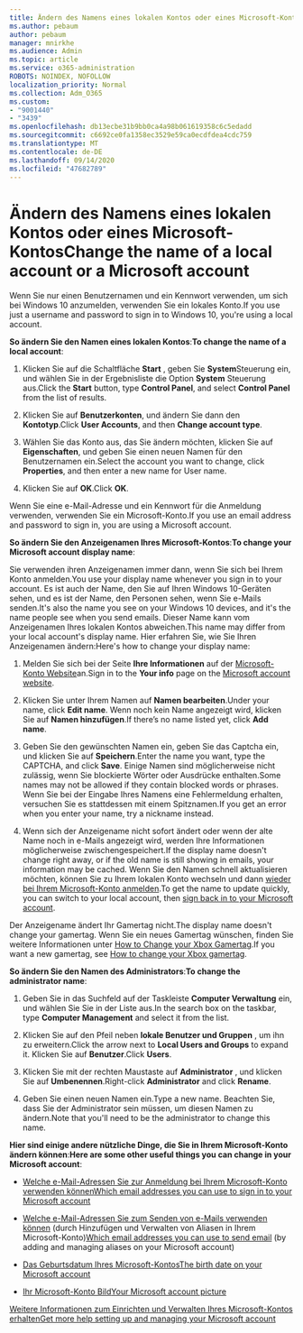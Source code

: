 ```yaml
---
title: Ändern des Namens eines lokalen Kontos oder eines Microsoft-Kontos
ms.author: pebaum
author: pebaum
manager: mnirkhe
ms.audience: Admin
ms.topic: article
ms.service: o365-administration
ROBOTS: NOINDEX, NOFOLLOW
localization_priority: Normal
ms.collection: Adm_O365
ms.custom:
- "9001440"
- "3439"
ms.openlocfilehash: db13ecbe31b9bb0ca4a98b061619358c6c5edadd
ms.sourcegitcommit: c6692ce0fa1358ec3529e59ca0ecdfdea4cdc759
ms.translationtype: MT
ms.contentlocale: de-DE
ms.lasthandoff: 09/14/2020
ms.locfileid: "47682789"
---
```

# <a name="change-the-name-of-a-local-account-or-a-microsoft-account"></a><span data-ttu-id="cfdeb-102">Ändern des Namens eines lokalen Kontos oder eines Microsoft-Kontos</span><span class="sxs-lookup"><span data-stu-id="cfdeb-102">Change the name of a local account or a Microsoft account</span></span>

<span data-ttu-id="cfdeb-103">Wenn Sie nur einen Benutzernamen und ein Kennwort verwenden, um sich bei Windows 10 anzumelden, verwenden Sie ein lokales Konto.</span><span class="sxs-lookup"><span data-stu-id="cfdeb-103">If you use just a username and password to sign in to Windows 10, you're using a local account.</span></span> 

<span data-ttu-id="cfdeb-104">**So ändern Sie den Namen eines lokalen Kontos**:</span><span class="sxs-lookup"><span data-stu-id="cfdeb-104">**To change the name of a local account**:</span></span>

1. <span data-ttu-id="cfdeb-105">Klicken Sie auf die Schaltfläche **Start** , geben Sie **System**Steuerung ein, und wählen Sie in der Ergebnisliste die Option **System** Steuerung aus.</span><span class="sxs-lookup"><span data-stu-id="cfdeb-105">Click the **Start** button, type **Control Panel**, and select **Control Panel** from the list of results.</span></span>

2. <span data-ttu-id="cfdeb-106">Klicken Sie auf **Benutzerkonten**, und ändern Sie dann den **Kontotyp**.</span><span class="sxs-lookup"><span data-stu-id="cfdeb-106">Click **User Accounts**, and then **Change account type**.</span></span>

3. <span data-ttu-id="cfdeb-107">Wählen Sie das Konto aus, das Sie ändern möchten, klicken Sie auf **Eigenschaften**, und geben Sie einen neuen Namen für den Benutzernamen ein.</span><span class="sxs-lookup"><span data-stu-id="cfdeb-107">Select the account you want to change, click **Properties**, and then enter a new name for User name.</span></span>

4. <span data-ttu-id="cfdeb-108">Klicken Sie auf **OK**.</span><span class="sxs-lookup"><span data-stu-id="cfdeb-108">Click **OK**.</span></span>

<span data-ttu-id="cfdeb-109">Wenn Sie eine e-Mail-Adresse und ein Kennwort für die Anmeldung verwenden, verwenden Sie ein Microsoft-Konto.</span><span class="sxs-lookup"><span data-stu-id="cfdeb-109">If you use an email address and password to sign in, you are using a Microsoft account.</span></span>

<span data-ttu-id="cfdeb-110">**So ändern Sie den Anzeigenamen Ihres Microsoft-Kontos**:</span><span class="sxs-lookup"><span data-stu-id="cfdeb-110">**To change your Microsoft account display name**:</span></span>

<span data-ttu-id="cfdeb-111">Sie verwenden ihren Anzeigenamen immer dann, wenn Sie sich bei Ihrem Konto anmelden.</span><span class="sxs-lookup"><span data-stu-id="cfdeb-111">You use your display name whenever you sign in to your account.</span></span> <span data-ttu-id="cfdeb-112">Es ist auch der Name, den Sie auf Ihren Windows 10-Geräten sehen, und es ist der Name, den Personen sehen, wenn Sie e-Mails senden.</span><span class="sxs-lookup"><span data-stu-id="cfdeb-112">It's also the name you see on your Windows 10 devices, and it's the name people see when you send emails.</span></span> <span data-ttu-id="cfdeb-113">Dieser Name kann vom Anzeigenamen Ihres lokalen Kontos abweichen.</span><span class="sxs-lookup"><span data-stu-id="cfdeb-113">This name may differ from your local account's display name.</span></span> <span data-ttu-id="cfdeb-114">Hier erfahren Sie, wie Sie Ihren Anzeigenamen ändern:</span><span class="sxs-lookup"><span data-stu-id="cfdeb-114">Here's how to change your display name:</span></span>

1. <span data-ttu-id="cfdeb-115">Melden Sie sich bei der Seite **Ihre Informationen** auf der [Microsoft-Konto Website](https://account.microsoft.com/)an.</span><span class="sxs-lookup"><span data-stu-id="cfdeb-115">Sign in to the **Your info** page on the [Microsoft account website](https://account.microsoft.com/).</span></span>

2. <span data-ttu-id="cfdeb-116">Klicken Sie unter Ihrem Namen auf **Namen bearbeiten**.</span><span class="sxs-lookup"><span data-stu-id="cfdeb-116">Under your name, click **Edit name**.</span></span> <span data-ttu-id="cfdeb-117">Wenn noch kein Name angezeigt wird, klicken Sie auf **Namen hinzufügen**.</span><span class="sxs-lookup"><span data-stu-id="cfdeb-117">If there’s no name listed yet, click **Add name**.</span></span> 

3. <span data-ttu-id="cfdeb-118">Geben Sie den gewünschten Namen ein, geben Sie das Captcha ein, und klicken Sie auf **Speichern**.</span><span class="sxs-lookup"><span data-stu-id="cfdeb-118">Enter the name you want, type the CAPTCHA, and click **Save**.</span></span> <span data-ttu-id="cfdeb-119">Einige Namen sind möglicherweise nicht zulässig, wenn Sie blockierte Wörter oder Ausdrücke enthalten.</span><span class="sxs-lookup"><span data-stu-id="cfdeb-119">Some names may not be allowed if they contain blocked words or phrases.</span></span> <span data-ttu-id="cfdeb-120">Wenn Sie bei der Eingabe Ihres Namens eine Fehlermeldung erhalten, versuchen Sie es stattdessen mit einem Spitznamen.</span><span class="sxs-lookup"><span data-stu-id="cfdeb-120">If you get an error when you enter your name, try a nickname instead.</span></span>

4. <span data-ttu-id="cfdeb-121">Wenn sich der Anzeigename nicht sofort ändert oder wenn der alte Name noch in e-Mails angezeigt wird, werden Ihre Informationen möglicherweise zwischengespeichert.</span><span class="sxs-lookup"><span data-stu-id="cfdeb-121">If the display name doesn't change right away, or if the old name is still showing in emails, your information may be cached.</span></span> <span data-ttu-id="cfdeb-122">Wenn Sie den Namen schnell aktualisieren möchten, können Sie zu Ihrem lokalen Konto wechseln und dann [wieder bei Ihrem Microsoft-Konto anmelden](https://account.microsoft.com/).</span><span class="sxs-lookup"><span data-stu-id="cfdeb-122">To get the name to update quickly, you can switch to your local account, then [sign back in to your Microsoft account](https://account.microsoft.com/).</span></span>

<span data-ttu-id="cfdeb-123">Der Anzeigename ändert Ihr Gamertag nicht.</span><span class="sxs-lookup"><span data-stu-id="cfdeb-123">The display name doesn't change your gamertag.</span></span> <span data-ttu-id="cfdeb-124">Wenn Sie ein neues Gamertag wünschen, finden Sie weitere Informationen unter [How to Change your Xbox Gamertag](https://support.xbox.com/id-ID/account-management/change-xbox-live-gamertag).</span><span class="sxs-lookup"><span data-stu-id="cfdeb-124">If you want a new gamertag, see [How to change your Xbox gamertag](https://support.xbox.com/id-ID/account-management/change-xbox-live-gamertag).</span></span>

<span data-ttu-id="cfdeb-125">**So ändern Sie den Namen des Administrators**:</span><span class="sxs-lookup"><span data-stu-id="cfdeb-125">**To change the administrator name**:</span></span>

1. <span data-ttu-id="cfdeb-126">Geben Sie in das Suchfeld auf der Taskleiste **Computer Verwaltung** ein, und wählen Sie Sie in der Liste aus.</span><span class="sxs-lookup"><span data-stu-id="cfdeb-126">In the search box on the taskbar, type **Computer Management** and select it from the list.</span></span>

2. <span data-ttu-id="cfdeb-127">Klicken Sie auf den Pfeil neben **lokale Benutzer und Gruppen** , um ihn zu erweitern.</span><span class="sxs-lookup"><span data-stu-id="cfdeb-127">Click the arrow next to **Local Users and Groups** to expand it.</span></span> <span data-ttu-id="cfdeb-128">Klicken Sie auf **Benutzer**.</span><span class="sxs-lookup"><span data-stu-id="cfdeb-128">Click **Users**.</span></span>

3. <span data-ttu-id="cfdeb-129">Klicken Sie mit der rechten Maustaste auf **Administrator** , und klicken Sie auf **Umbenennen**.</span><span class="sxs-lookup"><span data-stu-id="cfdeb-129">Right-click **Administrator** and click **Rename**.</span></span>

4. <span data-ttu-id="cfdeb-130">Geben Sie einen neuen Namen ein.</span><span class="sxs-lookup"><span data-stu-id="cfdeb-130">Type a new name.</span></span> <span data-ttu-id="cfdeb-131">Beachten Sie, dass Sie der Administrator sein müssen, um diesen Namen zu ändern.</span><span class="sxs-lookup"><span data-stu-id="cfdeb-131">Note that you'll need to be the administrator to change this name.</span></span>

<span data-ttu-id="cfdeb-132">**Hier sind einige andere nützliche Dinge, die Sie in Ihrem Microsoft-Konto ändern können**:</span><span class="sxs-lookup"><span data-stu-id="cfdeb-132">**Here are some other useful things you can change in your Microsoft account**:</span></span>

- [<span data-ttu-id="cfdeb-133">Welche e-Mail-Adressen Sie zur Anmeldung bei Ihrem Microsoft-Konto verwenden können</span><span class="sxs-lookup"><span data-stu-id="cfdeb-133">Which email addresses you can use to sign in to your Microsoft account</span></span>](https://support.microsoft.com/help/4026162)

- <span data-ttu-id="cfdeb-134">[Welche e-Mail-Adressen Sie zum Senden von e-Mails verwenden können](https://support.microsoft.com/help/12407) (durch Hinzufügen und Verwalten von Aliasen in Ihrem Microsoft-Konto)</span><span class="sxs-lookup"><span data-stu-id="cfdeb-134">[Which email addresses you can use to send email](https://support.microsoft.com/help/12407) (by adding and managing aliases on your Microsoft account)</span></span>

- [<span data-ttu-id="cfdeb-135">Das Geburtsdatum Ihres Microsoft-Kontos</span><span class="sxs-lookup"><span data-stu-id="cfdeb-135">The birth date on your Microsoft account</span></span>](https://support.microsoft.com/help/12411)

- [<span data-ttu-id="cfdeb-136">Ihr Microsoft-Konto Bild</span><span class="sxs-lookup"><span data-stu-id="cfdeb-136">Your Microsoft account picture</span></span>](https://support.microsoft.com/help/4026790)

[<span data-ttu-id="cfdeb-137">Weitere Informationen zum Einrichten und Verwalten Ihres Microsoft-Kontos erhalten</span><span class="sxs-lookup"><span data-stu-id="cfdeb-137">Get more help setting up and managing your Microsoft account</span></span>](https://support.microsoft.com/hub/4294457/microsoft-account-help#manage-account)